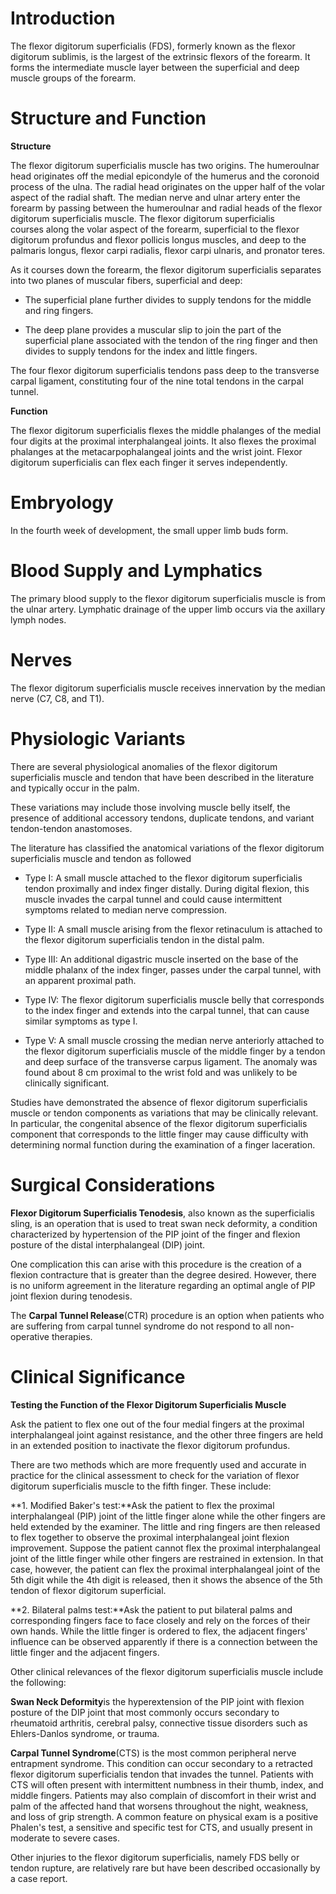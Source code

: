 # Introduction

The flexor digitorum superficialis (FDS), formerly known as the flexor digitorum sublimis, is the largest of the extrinsic flexors of the forearm. It forms the intermediate muscle layer between the superficial and deep muscle groups of the forearm.

# Structure and Function

**Structure**

The flexor digitorum superficialis muscle has two origins. The humeroulnar head originates off the medial epicondyle of the humerus and the coronoid process of the ulna. The radial head originates on the upper half of the volar aspect of the radial shaft. The median nerve and ulnar artery enter the forearm by passing between the humeroulnar and radial heads of the flexor digitorum superficialis muscle. The flexor digitorum superficialis courses along the volar aspect of the forearm, superficial to the flexor digitorum profundus and flexor pollicis longus muscles, and deep to the palmaris longus, flexor carpi radialis, flexor carpi ulnaris, and pronator teres.

As it courses down the forearm, the flexor digitorum superficialis separates into two planes of muscular fibers, superficial and deep:

- The superficial plane further divides to supply tendons for the middle and ring fingers.

- The deep plane provides a muscular slip to join the part of the superficial plane associated with the tendon of the ring finger and then divides to supply tendons for the index and little fingers.

The four flexor digitorum superficialis tendons pass deep to the transverse carpal ligament, constituting four of the nine total tendons in the carpal tunnel.

**Function**

The flexor digitorum superficialis flexes the middle phalanges of the medial four digits at the proximal interphalangeal joints. It also flexes the proximal phalanges at the metacarpophalangeal joints and the wrist joint. Flexor digitorum superficialis can flex each finger it serves independently.

# Embryology

In the fourth week of development, the small upper limb buds form.

# Blood Supply and Lymphatics

The primary blood supply to the flexor digitorum superficialis muscle is from the ulnar artery. Lymphatic drainage of the upper limb occurs via the axillary lymph nodes.

# Nerves

The flexor digitorum superficialis muscle receives innervation by the median nerve (C7, C8, and T1).

# Physiologic Variants

There are several physiological anomalies of the flexor digitorum superficialis muscle and tendon that have been described in the literature and typically occur in the palm.

These variations may include those involving muscle belly itself, the presence of additional accessory tendons, duplicate tendons, and variant tendon-tendon anastomoses.

The literature has classified the anatomical variations of the flexor digitorum superficialis muscle and tendon as followed

- Type I: A small muscle attached to the flexor digitorum superficialis tendon proximally and index finger distally. During digital flexion, this muscle invades the carpal tunnel and could cause intermittent symptoms related to median nerve compression.

- Type II: A small muscle arising from the flexor retinaculum is attached to the flexor digitorum superficialis tendon in the distal palm.

- Type III: An additional digastric muscle inserted on the base of the middle phalanx of the index finger, passes under the carpal tunnel, with an apparent proximal path.

- Type IV: The flexor digitorum superficialis muscle belly that corresponds to the index finger and extends into the carpal tunnel, that can cause similar symptoms as type I.

- Type V: A small muscle crossing the median nerve anteriorly attached to the flexor digitorum superficialis muscle of the middle finger by a tendon and deep surface of the transverse carpus ligament. The anomaly was found about 8 cm proximal to the wrist fold and was unlikely to be clinically significant.

Studies have demonstrated the absence of flexor digitorum superficialis muscle or tendon components as variations that may be clinically relevant. In particular, the congenital absence of the flexor digitorum superficialis component that corresponds to the little finger may cause difficulty with determining normal function during the examination of a finger laceration.

# Surgical Considerations

**Flexor Digitorum Superficialis Tenodesis**, also known as the superficialis sling, is an operation that is used to treat swan neck deformity, a condition characterized by hypertension of the PIP joint of the finger and flexion posture of the distal interphalangeal (DIP) joint.

One complication this can arise with this procedure is the creation of a flexion contracture that is greater than the degree desired. However, there is no uniform agreement in the literature regarding an optimal angle of PIP joint flexion during tenodesis.

The **Carpal Tunnel Release**(CTR) procedure is an option when patients who are suffering from carpal tunnel syndrome do not respond to all non-operative therapies.

# Clinical Significance

**Testing the Function of the Flexor Digitorum Superficialis Muscle**

Ask the patient to flex one out of the four medial fingers at the proximal interphalangeal joint against resistance, and the other three fingers are held in an extended position to inactivate the flexor digitorum profundus.

There are two methods which are more frequently used and accurate in practice for the clinical assessment to check for the variation of flexor digitorum superficialis muscle to the fifth finger. These include:

**1. Modified Baker's test:**Ask the patient to flex the proximal interphalangeal (PIP) joint of the little finger alone while the other fingers are held extended by the examiner. The little and ring fingers are then released to flex together to observe the proximal interphalangeal joint flexion improvement. Suppose the patient cannot flex the proximal interphalangeal joint of the little finger while other fingers are restrained in extension. In that case, however, the patient can flex the proximal interphalangeal joint of the 5th digit while the 4th digit is released, then it shows the absence of the 5th tendon of flexor digitorum superficial.

**2. Bilateral palms test:**Ask the patient to put bilateral palms and corresponding fingers face to face closely and rely on the forces of their own hands. While the little finger is ordered to flex, the adjacent fingers' influence can be observed apparently if there is a connection between the little finger and the adjacent fingers.

Other clinical relevances of the flexor digitorum superficialis muscle include the following:

**Swan Neck Deformity**is the hyperextension of the PIP joint with flexion posture of the DIP joint that most commonly occurs secondary to rheumatoid arthritis, cerebral palsy, connective tissue disorders such as Ehlers-Danlos syndrome, or trauma.

**Carpal Tunnel Syndrome**(CTS) is the most common peripheral nerve entrapment syndrome. This condition can occur secondary to a retracted flexor digitorum superficialis tendon that invades the tunnel. Patients with CTS will often present with intermittent numbness in their thumb, index, and middle fingers. Patients may also complain of discomfort in their wrist and palm of the affected hand that worsens throughout the night, weakness, and loss of grip strength. A common feature on physical exam is a positive Phalen's test, a sensitive and specific test for CTS, and usually present in moderate to severe cases.

Other injuries to the flexor digitorum superficialis, namely FDS belly or tendon rupture, are relatively rare but have been described occasionally by a case report.